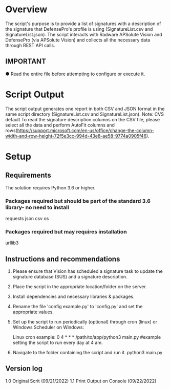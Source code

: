 # Overview 
The script's purpose is to provide a list of signatures with a description of the signature that DefensePro's profile is using (SignatureList.csv and SignatureList.json).
The script interacts with Radware APSolute Vision and DefensePro (via APSolute Vision) and collects all the necessary data through REST API calls.


## IMPORTANT
● Read the entire file before attempting to configure or execute it.


# Script Output
The script output generates one report in both CSV and JSON format in the same script directory (SignatureList.csv and SignatureList.json).
Note: CVS default 
To read the signature description columns on the CSV file, please select all the data and perform AutoFit columns and rows(https://support.microsoft.com/en-us/office/change-the-column-width-and-row-height-72f5e3cc-994d-43e8-ae58-9774a0905f46).


# Setup

## Requirements
The solution requires Python 3.6 or higher.

### Packages required but should be part of the standard 3.6 library- no need to install
requests
json
csv
os

### Packages required but may requires installation
urllib3

## Instructions and recommendations

1. Please ensure that Vision has scheduled a signature task to update the signature database (SUS) and a signature description.
2. Place the script in the appropriate location/folder on the server.
3. Install dependencies and necessary libraries & packages.
4. Rename the file 'config example.py' to 'config.py' and set the appropriate values.
5. Set up the script to run periodically (optional) through cron (linux) or Windows Scheduler on Windows:

    Linux cron example:
    0 4 * * * /path/to/app/python3 main.py #example setting the script to run every day at 4 am.

6. Navigate to the folder containing the script and run it.
python3 main.py


## Version log
1.0 Original Scrit (09/21/2022)
1.1 Print Output on Console (09/22/2022)